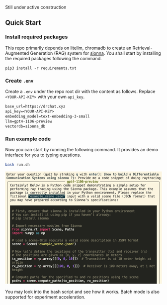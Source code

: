 Still under active construction


## Quick Start

### Install required packages
This repo primarily depends on litellm, chromadb to create an Retrieval-Augmented Generation (RAG) system for [sionna](https://nvlabs.github.io/sionna/). You shall start by installing the required packages following the command.
```
pip3 install -r requirements.txt
```

### Create `.env`
Create a `.env` under the repo root dir with the content as follows. Replace `<YOUR-API-KEY>` with your own `api_key`.
```
base_url=https://drchat.xyz
api_key=<YOUR-API-KEY>
embedding_model=text-embedding-3-small
llm=gpt4-1106-preview
vectordb=sionna_db
```

### Run example code
Now you can start by running the following command. It provides an demo interface for you to typing questions.
```bash
bash run.sh
```
![An example output](misc/example.jpg)

You may look into the bash script and see how it works. Batch mode is also supported for experiment acceleration.
